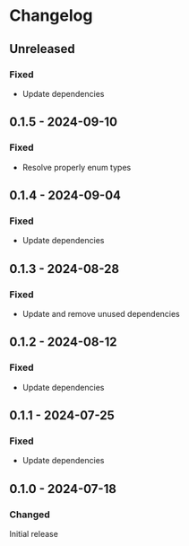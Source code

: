 # Changelog

## Unreleased

### Fixed

- Update dependencies

## 0.1.5 - 2024-09-10

### Fixed

- Resolve properly enum types

## 0.1.4 - 2024-09-04

### Fixed

- Update dependencies

## 0.1.3 - 2024-08-28

### Fixed

- Update and remove unused dependencies

## 0.1.2 - 2024-08-12

### Fixed

- Update dependencies

## 0.1.1 - 2024-07-25

### Fixed

- Update dependencies

## 0.1.0 - 2024-07-18

### Changed

Initial release
